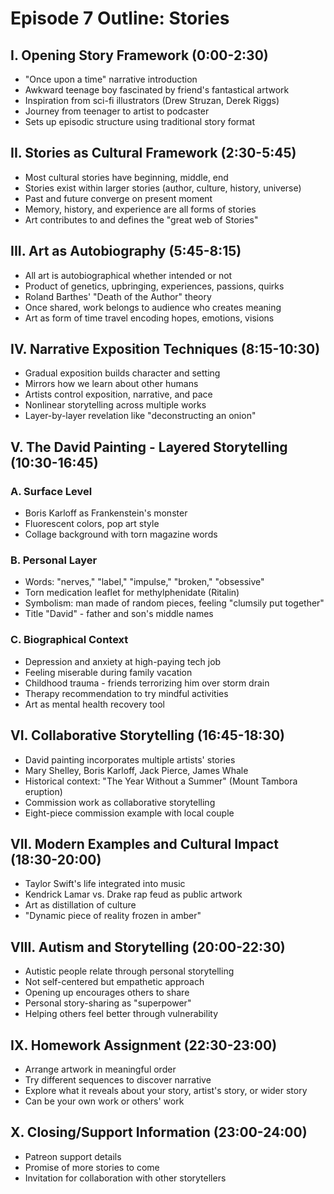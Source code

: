 # Episode 7 Outline: Stories

## I. Opening Story Framework (0:00-2:30)
- "Once upon a time" narrative introduction
- Awkward teenage boy fascinated by friend's fantastical artwork
- Inspiration from sci-fi illustrators (Drew Struzan, Derek Riggs)
- Journey from teenager to artist to podcaster
- Sets up episodic structure using traditional story format

## II. Stories as Cultural Framework (2:30-5:45)
- Most cultural stories have beginning, middle, end
- Stories exist within larger stories (author, culture, history, universe)
- Past and future converge on present moment
- Memory, history, and experience are all forms of stories
- Art contributes to and defines the "great web of Stories"

## III. Art as Autobiography (5:45-8:15)
- All art is autobiographical whether intended or not
- Product of genetics, upbringing, experiences, passions, quirks
- Roland Barthes' "Death of the Author" theory
- Once shared, work belongs to audience who creates meaning
- Art as form of time travel encoding hopes, emotions, visions

## IV. Narrative Exposition Techniques (8:15-10:30)
- Gradual exposition builds character and setting
- Mirrors how we learn about other humans
- Artists control exposition, narrative, and pace
- Nonlinear storytelling across multiple works
- Layer-by-layer revelation like "deconstructing an onion"

## V. The David Painting - Layered Storytelling (10:30-16:45)
### A. Surface Level
- Boris Karloff as Frankenstein's monster
- Fluorescent colors, pop art style
- Collage background with torn magazine words

### B. Personal Layer
- Words: "nerves," "label," "impulse," "broken," "obsessive"
- Torn medication leaflet for methylphenidate (Ritalin)
- Symbolism: man made of random pieces, feeling "clumsily put together"
- Title "David" - father and son's middle names

### C. Biographical Context
- Depression and anxiety at high-paying tech job
- Feeling miserable during family vacation
- Childhood trauma - friends terrorizing him over storm drain
- Therapy recommendation to try mindful activities
- Art as mental health recovery tool

## VI. Collaborative Storytelling (16:45-18:30)
- David painting incorporates multiple artists' stories
- Mary Shelley, Boris Karloff, Jack Pierce, James Whale
- Historical context: "The Year Without a Summer" (Mount Tambora eruption)
- Commission work as collaborative storytelling
- Eight-piece commission example with local couple

## VII. Modern Examples and Cultural Impact (18:30-20:00)
- Taylor Swift's life integrated into music
- Kendrick Lamar vs. Drake rap feud as public artwork
- Art as distillation of culture
- "Dynamic piece of reality frozen in amber"

## VIII. Autism and Storytelling (20:00-22:30)
- Autistic people relate through personal storytelling
- Not self-centered but empathetic approach
- Opening up encourages others to share
- Personal story-sharing as "superpower"
- Helping others feel better through vulnerability

## IX. Homework Assignment (22:30-23:00)
- Arrange artwork in meaningful order
- Try different sequences to discover narrative
- Explore what it reveals about your story, artist's story, or wider story
- Can be your own work or others' work

## X. Closing/Support Information (23:00-24:00)
- Patreon support details
- Promise of more stories to come
- Invitation for collaboration with other storytellers
